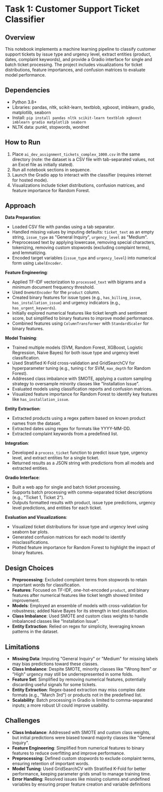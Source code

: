 # Task 1: Customer Support Ticket Classifier

## Overview

This notebook implements a machine learning pipeline to classify customer support tickets by issue type and urgency level, extract entities (product, dates, complaint keywords), and provide a Gradio interface for single and batch ticket processing. The project includes visualizations for ticket distributions, feature importances, and confusion matrices to evaluate model performance.

## Dependencies

- Python 3.8+
- Libraries: pandas, nltk, scikit-learn, textblob, xgboost, imblearn, gradio, matplotlib, seaborn
- Install: `pip install pandas nltk scikit-learn textblob xgboost imblearn gradio matplotlib seaborn`
- NLTK data: punkt, stopwords, wordnet

## How to Run

1. Place `ai_dev_assignment_tickets_complex_1000.csv` in the same directory (note: the dataset is a CSV file with tab-separated values, not an Excel file as initially stated).
2. Run all notebook sections in sequence.
3. Launch the Gradio app to interact with the classifier (requires internet for hosted mode).
4. Visualizations include ticket distributions, confusion matrices, and feature importance for Random Forest.

## Approach

**Data Preparation**:

- Loaded CSV file with pandas using a tab separator.
- Handled missing values by imputing defaults: `ticket_text` as an empty string, `issue_type` as "General Inquiry", `urgency_level` as "Medium".
- Preprocessed text by applying lowercase, removing special characters, tokenizing, removing custom stopwords (excluding complaint terms), and lemmatizing.
- Encoded target variables (`issue_type` and `urgency_level`) into numerical form using `LabelEncoder`.

**Feature Engineering**:

- Applied TF-IDF vectorization to `processed_text` with bigrams and a minimum document frequency threshold.
- Used `OneHotEncoder` for the `product` column.
- Created binary features for issue types (e.g., `has_billing_issue`, `has_installation_issue`) and urgency indicators (e.g., `has_urgent_keywords`).
- Initially explored numerical features like ticket length and sentiment score, but simplified to binary features to improve model performance.
- Combined features using `ColumnTransformer` with `StandardScaler` for binary features.

**Model Training**:

- Trained multiple models (SVM, Random Forest, XGBoost, Logistic Regression, Naive Bayes) for both issue type and urgency level classification.
- Used Stratified K-Fold cross-validation and GridSearchCV for hyperparameter tuning (e.g., tuning `C` for SVM, `max_depth` for Random Forest).
- Addressed class imbalance with SMOTE, applying a custom sampling strategy to oversample minority classes like "Installation Issue".
- Evaluated models using classification reports and confusion matrices.
- Visualized feature importance for Random Forest to identify key features like `has_installation_issue`.

**Entity Extraction**:

- Extracted products using a regex pattern based on known product names from the dataset.
- Extracted dates using regex for formats like YYYY-MM-DD.
- Extracted complaint keywords from a predefined list.

**Integration**:

- Developed a `process_ticket` function to predict issue type, urgency level, and extract entities for a single ticket.
- Returned results as a JSON string with predictions from all models and extracted entities.

**Gradio Interface**:

- Built a web app for single and batch ticket processing.
- Supports batch processing with comma-separated ticket descriptions (e.g., "Ticket 1, Ticket 2").
- Outputs formatted results with product, issue type predictions, urgency level predictions, and entities for each ticket.

**Evaluation and Visualizations**:

- Visualized ticket distributions for issue type and urgency level using seaborn bar plots.
- Generated confusion matrices for each model to identify misclassifications.
- Plotted feature importance for Random Forest to highlight the impact of binary features.

## Design Choices

- **Preprocessing**: Excluded complaint terms from stopwords to retain important words for classification.
- **Features**: Focused on TF-IDF, one-hot-encoded `product`, and binary features after numerical features like ticket length showed limited improvement.
- **Models**: Employed an ensemble of models with cross-validation for robustness; added Naive Bayes for its strength in text classification.
- **Class Imbalance**: Used SMOTE and custom class weights to handle imbalanced classes like "Installation Issue".
- **Entity Extraction**: Relied on regex for simplicity, leveraging known patterns in the dataset.

## Limitations

- **Missing Data**: Imputing "General Inquiry" or "Medium" for missing labels may bias predictions toward these classes.
- **Class Imbalance**: Despite SMOTE, minority classes like "Wrong Item" or "High" urgency may still be underrepresented in some folds.
- **Feature Set**: Simplified by removing numerical features, potentially discarding useful signals for some tickets.
- **Entity Extraction**: Regex-based extraction may miss complex date formats (e.g., "March 3rd") or products not in the predefined list.
- **Scalability**: Batch processing in Gradio is limited to comma-separated inputs; a more robust UI could improve usability.

## Challenges

- **Class Imbalance**: Addressed with SMOTE and custom class weights, but initial predictions were biased toward majority classes like "General Inquiry".
- **Feature Engineering**: Simplified from numerical features to binary features to reduce overfitting and improve performance.
- **Preprocessing**: Defined custom stopwords to exclude complaint terms, ensuring retention of important words.
- **Model Tuning**: Used GridSearchCV with Stratified K-Fold for better performance, keeping parameter grids small to manage training time.
- **Error Handling**: Resolved issues like missing columns and undefined variables by ensuring proper feature creation and variable definitions